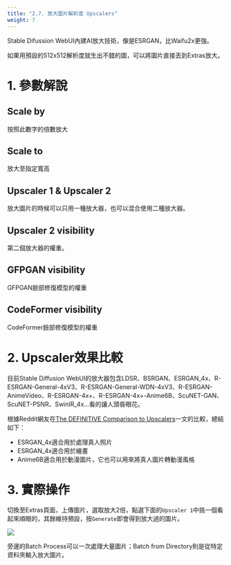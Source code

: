 ```yaml
---
title: "2.7. 放大圖片解析度 Upscalers"
weight: 7
---
```


Stable Difussion WebUI內建AI放大技術，像是ESRGAN，比Waifu2x更強。

如果用預設的512x512解析度就生出不錯的圖，可以將圖片直接丟到Extras放大。


# 1. 參數解說

## Scale by

按照此數字的倍數放大

## Scale to

放大至指定寬高

## Upscaler 1 & Upscaler 2

放大圖片的時候可以只用一種放大器，也可以混合使用二種放大器。


## Upscaler 2 visibility

第二個放大器的權重。

## GFPGAN visibility

GFPGAN臉部修復模型的權重

## CodeFormer visibility

CodeFormer臉部修復模型的權重


# 2. Upscaler效果比較

目前Stable Diffusion WebUI的放大器包含LDSR、BSRGAN、ESRGAN_4x、R-ESRGAN-General-4xV3、R-ESRGAN-General-WDN-4xV3、R-ESRGAN-AnimeVideo、R-ESRGAN-4x+、R-ESRGAN-4x+-Anime6B、ScuNET-GAN、ScuNET-PSNR、SwinIR_4x...看的讓人頭昏眼花。

根據Reddit網友在[The DEFINITIVE Comparison to Upscalers](https://www.reddit.com/r/StableDiffusion/comments/y2mrc2/the_definitive_comparison_to_upscalers/)一文的比較，總結如下：

- ESRGAN_4x適合用於處理真人照片
- ESRGAN_4x適合用於繪畫
- Anime6B適合用於動漫圖片，它也可以用來將真人圖片轉動漫風格


# 3. 實際操作

切換至Extras頁面，上傳圖片，選取放大2倍，點選下面的`Upscaler 1`中挑一個看起來順眼的，其餘維持預設，按`Generate`即會得到放大過的圖片。

![](../../images/6s3J611.webp)

旁邊的Batch Process可以一次處理大量圖片；Batch from Directory則是從特定資料夾輸入放大圖片。
